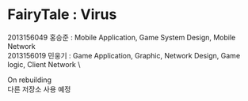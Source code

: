 # FairyTale : Virus

2013156049 홍승준 : Mobile Application, Game System Design, Mobile Network \
2013156019 민웅기 : Game Application, Graphic, Network Design, Game logic, Client Network \


On rebuilding \
다른 저장소 사용 예정
